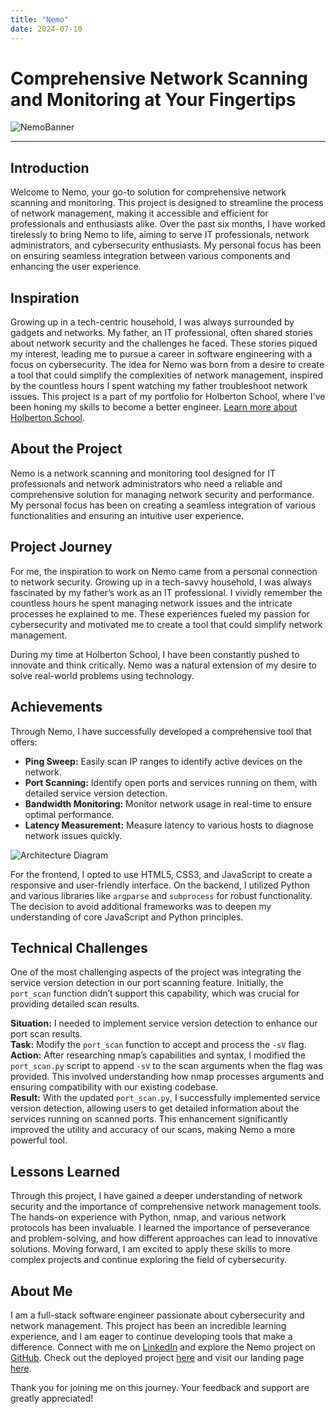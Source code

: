 ```yaml
---
title: "Nemo"
date: 2024-07-10
---
```


# Comprehensive Network Scanning and Monitoring at Your Fingertips

![NemoBanner](https://www.technipages.com/wp-content/uploads/2020/11/nmap-header.png)

---

## Introduction

Welcome to Nemo, your go-to solution for comprehensive network scanning and monitoring. This project is designed to streamline the process of network management, making it accessible and efficient for professionals and enthusiasts alike. Over the past six months, I have worked tirelessly to bring Nemo to life, aiming to serve IT professionals, network administrators, and cybersecurity enthusiasts. My personal focus has been on ensuring seamless integration between various components and enhancing the user experience.

## Inspiration

Growing up in a tech-centric household, I was always surrounded by gadgets and networks. My father, an IT professional, often shared stories about network security and the challenges he faced. These stories piqued my interest, leading me to pursue a career in software engineering with a focus on cybersecurity. The idea for Nemo was born from a desire to create a tool that could simplify the complexities of network management, inspired by the countless hours I spent watching my father troubleshoot network issues. This project is a part of my portfolio for Holberton School, where I've been honing my skills to become a better engineer. [Learn more about Holberton School](link-to-holberton).

## About the Project

Nemo is a network scanning and monitoring tool designed for IT professionals and network administrators who need a reliable and comprehensive solution for managing network security and performance. My personal focus has been on creating a seamless integration of various functionalities and ensuring an intuitive user experience.

## Project Journey

For me, the inspiration to work on Nemo came from a personal connection to network security. Growing up in a tech-savvy household, I was always fascinated by my father’s work as an IT professional. I vividly remember the countless hours he spent managing network issues and the intricate processes he explained to me. These experiences fueled my passion for cybersecurity and motivated me to create a tool that could simplify network management.

During my time at Holberton School, I have been constantly pushed to innovate and think critically. Nemo was a natural extension of my desire to solve real-world problems using technology.

## Achievements

Through Nemo, I have successfully developed a comprehensive tool that offers:

- **Ping Sweep:** Easily scan IP ranges to identify active devices on the network.
- **Port Scanning:** Identify open ports and services running on them, with detailed service version detection.
- **Bandwidth Monitoring:** Monitor network usage in real-time to ensure optimal performance.
- **Latency Measurement:** Measure latency to various hosts to diagnose network issues quickly.

![Architecture Diagram](link-to-architecture-diagram)

For the frontend, I opted to use HTML5, CSS3, and JavaScript to create a responsive and user-friendly interface. On the backend, I utilized Python and various libraries like `argparse` and `subprocess` for robust functionality. The decision to avoid additional frameworks was to deepen my understanding of core JavaScript and Python principles.

## Technical Challenges

One of the most challenging aspects of the project was integrating the service version detection in our port scanning feature. Initially, the `port_scan` function didn’t support this capability, which was crucial for providing detailed scan results.

**Situation:** I needed to implement service version detection to enhance our port scan results.  
**Task:** Modify the `port_scan` function to accept and process the `-sV` flag.  
**Action:** After researching nmap’s capabilities and syntax, I modified the `port_scan.py` script to append `-sV` to the scan arguments when the flag was provided. This involved understanding how nmap processes arguments and ensuring compatibility with our existing codebase.  
**Result:** With the updated `port_scan.py`, I successfully implemented service version detection, allowing users to get detailed information about the services running on scanned ports. This enhancement significantly improved the utility and accuracy of our scans, making Nemo a more powerful tool.

## Lessons Learned

Through this project, I have gained a deeper understanding of network security and the importance of comprehensive network management tools. The hands-on experience with Python, nmap, and various network protocols has been invaluable. I learned the importance of perseverance and problem-solving, and how different approaches can lead to innovative solutions. Moving forward, I am excited to apply these skills to more complex projects and continue exploring the field of cybersecurity.

## About Me

I am a full-stack software engineer passionate about cybersecurity and network management. This project has been an incredible learning experience, and I am eager to continue developing tools that make a difference. Connect with me on [LinkedIn](link-to-linkedin) and explore the Nemo project on [GitHub](link-to-github-repo). Check out the deployed project [here](link-to-deployed-project) and visit our landing page [here](link-to-landing-page).

Thank you for joining me on this journey. Your feedback and support are greatly appreciated!
